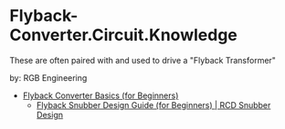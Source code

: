 # Flyback-Converter.Circuit.Knowledge

These are often paired with and used to drive a "Flyback Transformer"

by: RGB Engineering
- [Flyback Converter Basics (for Beginners)](https://youtu.be/4HQli7sg9V4)
  - [Flyback Snubber Design Guide (for Beginners) | RCD Snubber Design](https://youtu.be/3xYXGORIprk) 
